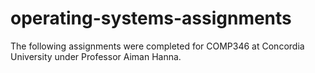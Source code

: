 # operating-systems-assignments
The following assignments were completed for COMP346 at Concordia University under Professor Aiman Hanna.
